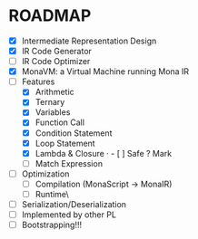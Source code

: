 # ROADMAP
- [x] Intermediate Representation Design
- [x] IR Code Generator
- [ ] IR Code Optimizer
- [x] MonaVM: a Virtual Machine running Mona IR
- [ ] Features
  - [x] Arithmetic
  - [x] Ternary
  - [x] Variables
  - [x] Function Call
  - [x] Condition Statement
  - [x] Loop Statement
  - [x] Lambda & Closure
·  - [ ] Safe ? Mark
  - [ ] Match Expression
- [ ] Optimization
  - [ ] Compilation (MonaScript -> MonaIR)
  - [ ] Runtime\
- [ ] Serialization/Deserialization
- [ ] Implemented by other PL
- [ ] Bootstrapping!!!
